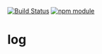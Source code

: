 [![Build Status](https://travis-ci.org/mugos/fredis.svg?branch=master)](https://travis-ci.org/mugos/fredis)
[![npm module](https://badge.fury.io/js/fredis.svg)](https://www.npmjs.org/package/fredis)

# log
